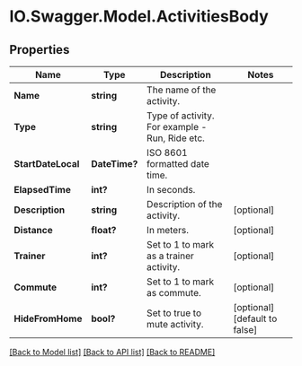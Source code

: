 # IO.Swagger.Model.ActivitiesBody
## Properties

Name | Type | Description | Notes
------------ | ------------- | ------------- | -------------
**Name** | **string** | The name of the activity. | 
**Type** | **string** | Type of activity. For example - Run, Ride etc. | 
**StartDateLocal** | **DateTime?** | ISO 8601 formatted date time. | 
**ElapsedTime** | **int?** | In seconds. | 
**Description** | **string** | Description of the activity. | [optional] 
**Distance** | **float?** | In meters. | [optional] 
**Trainer** | **int?** | Set to 1 to mark as a trainer activity. | [optional] 
**Commute** | **int?** | Set to 1 to mark as commute. | [optional] 
**HideFromHome** | **bool?** | Set to true to mute activity. | [optional] [default to false]

[[Back to Model list]](../README.md#documentation-for-models) [[Back to API list]](../README.md#documentation-for-api-endpoints) [[Back to README]](../README.md)

